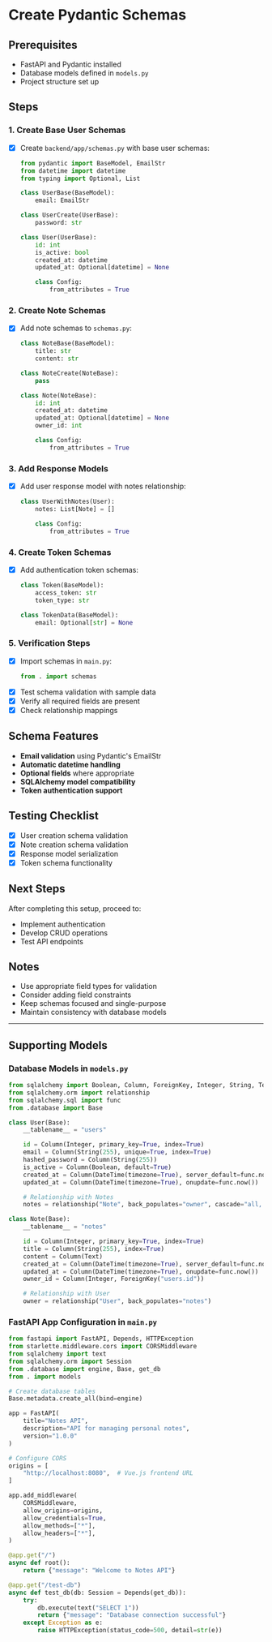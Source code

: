 # Create Pydantic Schemas

## Prerequisites
- FastAPI and Pydantic installed
- Database models defined in `models.py`
- Project structure set up

## Steps

### 1. Create Base User Schemas
- [x] Create `backend/app/schemas.py` with base user schemas:
  ```python
  from pydantic import BaseModel, EmailStr
  from datetime import datetime
  from typing import Optional, List

  class UserBase(BaseModel):
      email: EmailStr

  class UserCreate(UserBase):
      password: str

  class User(UserBase):
      id: int
      is_active: bool
      created_at: datetime
      updated_at: Optional[datetime] = None

      class Config:
          from_attributes = True
  ```

### 2. Create Note Schemas
- [x] Add note schemas to `schemas.py`:
  ```python
  class NoteBase(BaseModel):
      title: str
      content: str

  class NoteCreate(NoteBase):
      pass

  class Note(NoteBase):
      id: int
      created_at: datetime
      updated_at: Optional[datetime] = None
      owner_id: int

      class Config:
          from_attributes = True
  ```

### 3. Add Response Models
- [x] Add user response model with notes relationship:
  ```python
  class UserWithNotes(User):
      notes: List[Note] = []

      class Config:
          from_attributes = True
  ```

### 4. Create Token Schemas
- [x] Add authentication token schemas:
  ```python
  class Token(BaseModel):
      access_token: str
      token_type: str

  class TokenData(BaseModel):
      email: Optional[str] = None
  ```

### 5. Verification Steps
- [x] Import schemas in `main.py`:
  ```python
  from . import schemas
  ```
- [x] Test schema validation with sample data
- [x] Verify all required fields are present
- [x] Check relationship mappings

## Schema Features
- **Email validation** using Pydantic's EmailStr
- **Automatic datetime handling**
- **Optional fields** where appropriate
- **SQLAlchemy model compatibility**
- **Token authentication support**

## Testing Checklist
- [x] User creation schema validation
- [x] Note creation schema validation
- [x] Response model serialization
- [x] Token schema functionality

## Next Steps
After completing this setup, proceed to:
- Implement authentication
- Develop CRUD operations
- Test API endpoints

## Notes
- Use appropriate field types for validation
- Consider adding field constraints
- Keep schemas focused and single-purpose
- Maintain consistency with database models

---

## Supporting Models

### Database Models in `models.py`
```python
from sqlalchemy import Boolean, Column, ForeignKey, Integer, String, Text, DateTime
from sqlalchemy.orm import relationship
from sqlalchemy.sql import func
from .database import Base

class User(Base):
    __tablename__ = "users"

    id = Column(Integer, primary_key=True, index=True)
    email = Column(String(255), unique=True, index=True)
    hashed_password = Column(String(255))
    is_active = Column(Boolean, default=True)
    created_at = Column(DateTime(timezone=True), server_default=func.now())
    updated_at = Column(DateTime(timezone=True), onupdate=func.now())

    # Relationship with Notes
    notes = relationship("Note", back_populates="owner", cascade="all, delete-orphan")

class Note(Base):
    __tablename__ = "notes"

    id = Column(Integer, primary_key=True, index=True)
    title = Column(String(255), index=True)
    content = Column(Text)
    created_at = Column(DateTime(timezone=True), server_default=func.now())
    updated_at = Column(DateTime(timezone=True), onupdate=func.now())
    owner_id = Column(Integer, ForeignKey("users.id"))

    # Relationship with User
    owner = relationship("User", back_populates="notes")
```

### FastAPI App Configuration in `main.py`
```python
from fastapi import FastAPI, Depends, HTTPException
from starlette.middleware.cors import CORSMiddleware
from sqlalchemy import text
from sqlalchemy.orm import Session
from .database import engine, Base, get_db
from . import models

# Create database tables
Base.metadata.create_all(bind=engine)

app = FastAPI(
    title="Notes API",
    description="API for managing personal notes",
    version="1.0.0"
)

# Configure CORS
origins = [
    "http://localhost:8080",  # Vue.js frontend URL
]

app.add_middleware(
    CORSMiddleware,
    allow_origins=origins,
    allow_credentials=True,
    allow_methods=["*"],
    allow_headers=["*"],
)

@app.get("/")
async def root():
    return {"message": "Welcome to Notes API"}

@app.get("/test-db")
async def test_db(db: Session = Depends(get_db)):
    try:
        db.execute(text("SELECT 1"))
        return {"message": "Database connection successful"}
    except Exception as e:
        raise HTTPException(status_code=500, detail=str(e))
```
```

